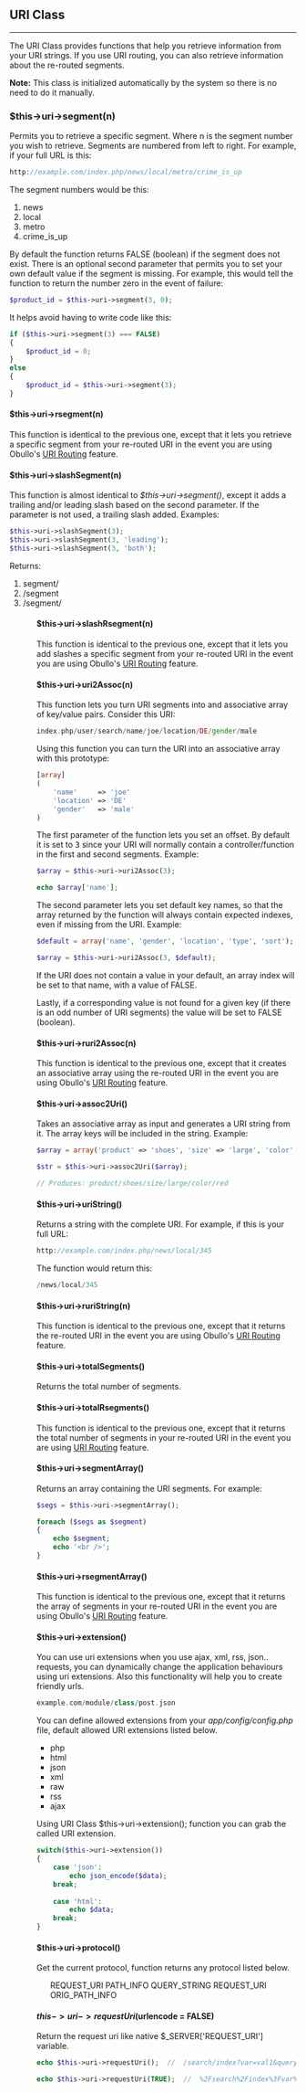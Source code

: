 ## URI Class

------

The URI Class provides functions that help you retrieve information from your URI strings. If you use URI routing, you can also retrieve information about the re-routed segments.

**Note:** This class is initialized automatically by the system so there is no need to do it manually.

### $this->uri->segment(n)

Permits you to retrieve a specific segment. Where n is the segment number you wish to retrieve. Segments are numbered from left to right. For example, if your full URL is this:

```php
http://example.com/index.php/news/local/metro/crime_is_up
```

The segment numbers would be this:

<ol>
    <li>news</li>
    <li>local</li>
    <li>metro</li>
    <li>crime_is_up</li>
</ol>

By default the function returns FALSE (boolean) if the segment does not exist. There is an optional second parameter that permits you to set your own default value if the segment is missing. For example, this would tell the function to return the number zero in the event of failure:

```php
$product_id = $this->uri->segment(3, 0);
```

It helps avoid having to write code like this:

```php
if ($this->uri->segment(3) === FALSE)
{
    $product_id = 0;
}
else
{
    $product_id = $this->uri->segment(3);
}
```

#### $this->uri->rsegment(n)

This function is identical to the previous one, except that it lets you retrieve a specific segment from your re-routed URI in the event you are using Obullo's [URI Routing](/docs/advanced/#uri-routing) feature.

#### $this->uri->slashSegment(n)

This function is almost identical to <dfn>$this->uri->segment()</dfn>, except it adds a trailing and/or leading slash based on the second parameter. If the parameter is not used, a trailing slash added. Examples:

```php
$this->uri->slashSegment(3);
$this->uri->slashSegment(3, 'leading');
$this->uri->slashSegment(3, 'both');
```

Returns:

<ol>
    <li>segment/</li>
    <li>/segment</li>
    <li>/segment/</li>
<ol>

#### $this->uri->slashRsegment(n)

This function is identical to the previous one, except that it lets you add slashes a specific segment from your re-routed URI in the event you are using Obullo's [URI Routing](/docs/advanced/#uri-routing) feature.

#### $this->uri->uri2Assoc(n)

This function lets you turn URI segments into and associative array of key/value pairs. Consider this URI:

```php
index.php/user/search/name/joe/location/DE/gender/male
```

Using this function you can turn the URI into an associative array with this prototype:

```php
[array]
(
    'name'     => 'joe'
    'location' => 'DE'
    'gender'   => 'male'
)
```

The first parameter of the function lets you set an offset. By default it is set to <kbd>3</kbd> since your URI will normally contain a controller/function in the first and second segments. Example:

```php
$array = $this->uri->uri2Assoc(3);

echo $array['name']; 
```

The second parameter lets you set default key names, so that the array returned by the function will always contain expected indexes, even if missing from the URI. Example:

```php
$default = array('name', 'gender', 'location', 'type', 'sort');

$array = $this->uri->uri2Assoc(3, $default);
```

If the URI does not contain a value in your default, an array index will be set to that name, with a value of FALSE.

Lastly, if a corresponding value is not found for a given key (if there is an odd number of URI segments) the value will be set to FALSE (boolean).

#### $this->uri->ruri2Assoc(n)

This function is identical to the previous one, except that it creates an associative array using the re-routed URI in the event you are using Obullo's [URI Routing](/docs/advanced/#uri-routing) feature.

#### $this->uri->assoc2Uri()

Takes an associative array as input and generates a URI string from it. The array keys will be included in the string. Example:

```php
$array = array('product' => 'shoes', 'size' => 'large', 'color' => 'red');

$str = $this->uri->assoc2Uri($array);

// Produces: product/shoes/size/large/color/red
```

#### $this->uri->uriString()

Returns a string with the complete URI. For example, if this is your full URL:

```php
http://example.com/index.php/news/local/345
```

The function would return this:

```php
/news/local/345
```

#### $this->uri->ruriString(n)

This function is identical to the previous one, except that it returns the re-routed URI in the event you are using Obullo's [URI Routing](/docs/advanced/#uri-routing) feature.

#### $this->uri->totalSegments()

Returns the total number of segments.

#### $this->uri->totalRsegments()

This function is identical to the previous one, except that it returns the total number of segments in your re-routed URI in the event you are using [URI Routing](/docs/advanced/#uri-routing) feature.

#### $this->uri->segmentArray()

Returns an array containing the URI segments. For example:

```php
$segs = $this->uri->segmentArray();

foreach ($segs as $segment)
{
    echo $segment;
    echo '<br />';
}
```

#### $this->uri->rsegmentArray()

This function is identical to the previous one, except that it returns the array of segments in your re-routed URI in the event you are using Obullo's [URI Routing](/docs/advanced/#uri-routing) feature.

#### $this->uri->extension()

You can use uri extensions when you use ajax, xml, rss, json.. requests, you can dynamically change the application behaviours using uri extensions. Also this functionality will help you to create friendly urls.

```php
example.com/module/class/post.json 
```

You can define allowed extensions from your <var>app/config/config.php</var> file, default allowed URI extensions listed below.

<ul>
    <li>php</li>
    <li>html</li>
    <li>json</li>
    <li>xml</li>
    <li>raw</li>
    <li>rss</li>
    <li>ajax</li>
</ul>

Using URI Class $this->uri->extension(); function you can grab the called URI extension. 

```php
switch($this->uri->extension())
{
    case 'json':
        echo json_encode($data);
    break;
    
    case 'html':
        echo $data;
    break;
}
```

#### $this->uri->protocol()

Get the current protocol, function returns any protocol listed below.

<ul>
    </li>REQUEST_URI</li>
    </li>PATH_INFO</li>
    </li>QUERY_STRING</li>
    </li>REQUEST_URI</li>
    </li>ORIG_PATH_INFO</li>
</ul>

#### $this->uri->requestUri($urlencode = FALSE)

Return the request uri like native $_SERVER['REQUEST_URI'] variable.

```php
echo $this->uri->requestUri();  //  /search/index?var=val1&query=val2 

echo $this->uri->requestUri(TRUE);  //  %2Fsearch%2Findex%3Fvar%3Dval1%26query%3Dval2 
```